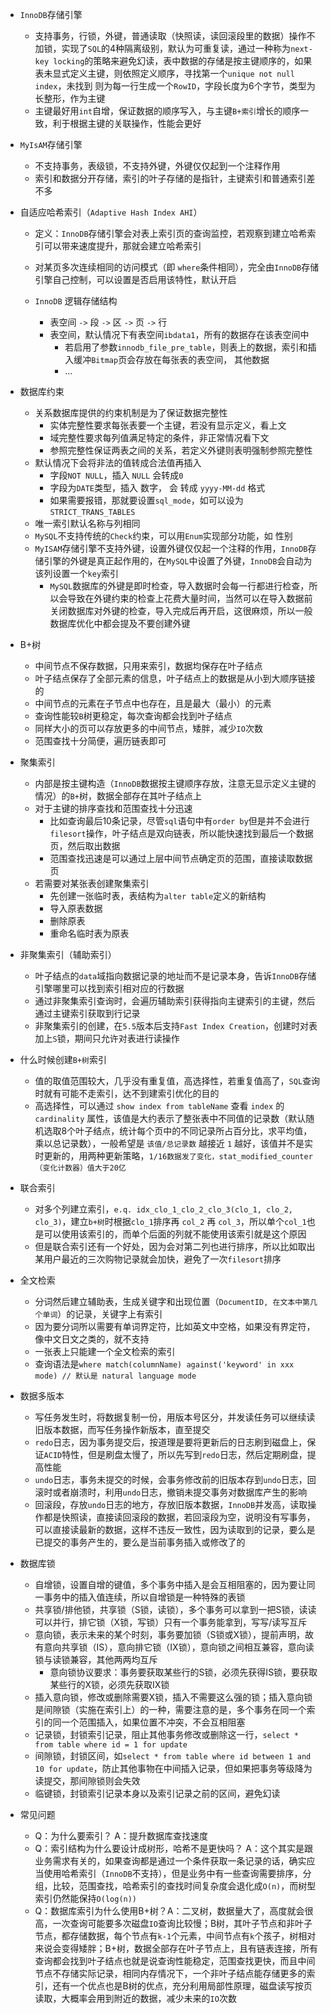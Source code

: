 - `InnoDB`存储引擎

  - 支持事务，行锁，外键，普通读取（快照读，读回滚段里的数据）操作不加锁，实现了`SQL`的4种隔离级别，默认为可重复读，通过一种称为`next-key locking`的策略来避免幻读，表中数据的存储是按主键顺序的，如果表未显式定义主键，则依照定义顺序，寻找第一个`unique not null index`，未找到 则为每一行生成一个`RowID`，字段长度为6个字节，类型为长整形，作为主键
  - 主键最好用`int`自增，保证数据的顺序写入，与主键`B+索引`增长的顺序一致，利于根据主键的关联操作，性能会更好
- `MyIsAM`存储引擎

  - 不支持事务，表级锁，不支持外键，外键仅仅起到一个注释作用
  - 索引和数据分开存储，索引的叶子存储的是指针，主键索引和普通索引差不多
- 自适应哈希索引（`Adaptive Hash Index AHI`）
    - 定义：`InnoDB`存储引擎会对表上索引页的查询监控，若观察到建立哈希索引可以带来速度提升，那就会建立哈希索引
    - 对某页多次连续相同的访问模式（即 `where`条件相同），完全由`InnoDB`存储引擎自己控制，可以设置是否启用该特性，默认开启
  - `InnoDB` 逻辑存储结构

      - 表空间 `->` 段 `->` 区 `->` 页 `->` 行
      - 表空间，默认情况下有表空间`ibdata1`，所有的数据存在该表空间中
          - 若启用了参数`innodb_file_pre_table`，则表上的数据，索引和插入缓冲`Bitmap`页会存放在每张表的表空间， 其他数据
          - ...
- 数据库约束
  - 关系数据库提供的约束机制是为了保证数据完整性
    - 实体完整性要求每张表要一个主键，若没有显示定义，看上文
    - 域完整性要求每列值满足特定的条件，非正常情况看下文
    - 参照完整性保证两表之间的关系，若定义外键则表明强制参照完整性
  - 默认情况下会将非法的值转成合法值再插入
    - 字段`NOT NULL`，插入 `NULL` 会转成`0`
    - 字段为`DATE`类型，插入 数字， 会 转成 `yyyy-MM-dd` 格式
    - 如果需要报错，那就要设置`sql_mode`，如可以设为`STRICT_TRANS_TABLES`
  - 唯一索引默认名称与列相同
  - `MySQL`不支持传统的`Check`约束，可以用`Enum`实现部分功能，如 性别
  - `MyISAM`存储引擎不支持外键，设置外键仅仅起一个注释的作用，`InnoDB`存储引擎的外键是真正起作用的，在`MySQL`中设置了外键，`InnoDB`会自动为该列设置一个`key`索引
    - `MySQL`数据库的外键是即时检查，导入数据时会每一行都进行检查，所以会导致在外键约束的检查上花费大量时间，当然可以在导入数据前关闭数据库对外键的检查，导入完成后再开启，这很麻烦，所以一般数据库优化中都会提及不要创建外键
- B+树
     - 中间节点不保存数据，只用来索引，数据均保存在叶子结点
     - 叶子结点保存了全部元素的信息，叶子结点上的数据是从小到大顺序链接的
     - 中间节点的元素在子节点中也存在，且是最大（最小）的元素
     - 查询性能较`B`树更稳定，每次查询都会找到叶子结点
     - 同样大小的页可以存放更多的中间节点，矮胖，减少`IO`次数
     - 范围查找十分简便，遍历链表即可
- 聚集索引
     - 内部是按主键构造（`InnoDB`数据按主键顺序存放，注意无显示定义主键的情况）的`B+`树，数据全部存在其叶子结点上
     - 对于主键的排序查找和范围查找十分迅速
          - 比如查询最后10条记录，尽管`sql`语句中有`order by`但是并不会进行`filesort`操作，叶子结点是双向链表，所以能快速找到最后一个数据页，然后取出数据
          - 范围查找迅速是可以通过上层中间节点确定页的范围，直接读取数据页
     - 若需要对某张表创建聚集索引
          - 先创建一张临时表，表结构为`alter table`定义的新结构
          - 导入原表数据
          - 删除原表
          - 重命名临时表为原表
- 非聚集索引（辅助索引）
     - 叶子结点的`data`域指向数据记录的地址而不是记录本身，告诉`InnoDB`存储引擎哪里可以找到索引相对应的行数据 
     - 通过非聚集索引查询时，会遍历辅助索引获得指向主键索引的主键，然后通过主键索引获取到行记录
     - 非聚集索引的创建，在`5.5`版本后支持`Fast Index Creation`，创建时对表加上`S`锁，期间只允许对表进行读操作
- 什么时候创建`B+树`索引
     - 值的取值范围较大，几乎没有重复值，高选择性，若重复值高了，`SQL`查询时就有可能不走索引，达不到建索引优化的目的
     - 高选择性，可以通过 `show index from tableName` 查看 `index` 的 `cardinality` 属性，该值是大约表示了整张表中不同值的记录数（默认随机选取8个叶子结点，统计每个页中的不同记录所占百分比，求平均值，乘以总记录数），一般希望是 `该值/总记录数` 越接近 `1` 越好，该值并不是实时更新的，用两种更新策略，`1/16数据发了变化，stat_modified_counter（变化计数器）值大于20亿`
- 联合索引
     - 对多个列建立索引，`e.q. idx_clo_1_clo_2_clo_3(clo_1, clo_2, clo_3)`，建立`b+树`时根据`clo_1`排序再 `col_2` 再 `col_3`，所以单个`col_1`也是可以使用该索引的，而单个后面的列就不能使用该索引就是这个原因
     - 但是联合索引还有一个好处，因为会对第二列也进行排序，所以比如取出某用户最近的三次购物记录就会加快，避免了一次`filesort`排序
- 全文检索

     - 分词然后建立辅助表，生成关键字和出现位置（`DocumentID, 在文本中第几个单词`）的记录，关键字上有索引
     - 因为要分词所以需要有单词界定符，比如英文中空格，如果没有界定符，像中文日文之类的，就不支持
     - 一张表上只能建一个全文检索的索引
     - 查询语法是`where match(columnName) against('keyword' in xxx mode) // 默认是 natural language mode`  
- 数据多版本
     - 写任务发生时，将数据复制一份，用版本号区分，并发读任务可以继续读旧版本数据，而写任务操作新版本，直至提交
     - `redo`日志，因为事务提交后，按道理是要将更新后的日志刷到磁盘上，保证`ACID`特性，但是刷盘太慢了，所以先写到`redo`日志，然后定期刷盘，提高性能
     - `undo`日志，事务未提交的时候，会事务修改前的旧版本存到`undo`日志，回滚时或者崩溃时，利用`undo`日志，撤销未提交事务对数据库产生的影响
     - 回滚段，存放`undo`日志的地方，存放旧版本数据，`InnoDB`并发高，读取操作都是快照读，直接读回滚段的数据，若回滚段为空，说明没有写事务，可以直接读最新的数据，这样不违反一致性，因为读取到的记录，要么是已提交的事务产生的，要么是当前事务插入或修改了的
- 数据库锁

  - 自增锁，设置自增的键值，多个事务中插入是会互相阻塞的，因为要让同一事务中的插入值连续，所以自增锁是一种特殊的表锁
  - 共享锁/排他锁，共享锁（S锁，读锁），多个事务可以拿到一把S锁，读读可以并行，排它锁（X锁，写锁）只有一个事务能拿到，写写/读写互斥
  - 意向锁，表示未来的某个时刻，事务要加锁（S锁或X锁），提前声明，故有意向共享锁（IS），意向排它锁（IX锁），意向锁之间相互兼容，意向读锁与读锁兼容，其他两两均互斥
    - 意向锁协议要求：事务要获取某些行的S锁，必须先获得IS锁，要获取某些行的X锁，必须先获取IX锁
  - 插入意向锁，修改或删除需要X锁，插入不需要这么强的锁；插入意向锁是间隙锁（实施在索引上）的一种，需要注意的是，多个事务在同一个索引的同一个范围插入，如果位置不冲突，不会互相阻塞
  - 记录锁，封锁索引记录，阻止其他事务修改或删除这一行，`select * from table where id = 1 for update`
  - 间隙锁，封锁区间，如`select * from table where id between 1 and 10 for update`，防止其他事物在中间插入记录，但如果把事务等级降为读提交，那间隙锁则会失效
  - 临键锁，封锁索引记录本身以及索引记录之前的区间，避免幻读
- 常见问题
     - Q：为什么要索引？ A：提升数据库查找速度
     - Q：索引结构为什么要设计成树形，哈希不是更快吗？ A：这个其实是跟业务需求有关的，如果查询都是通过一个条件获取一条记录的话，确实应当使用哈希索引（`InnoDB`不支持），但是业务中有一些查询需要排序，分组，比较，范围查找，哈希索引的查找时间复杂度会退化成`O(n)`，而树型索引仍然能保持`O(log(n))`
     - Q：数据库索引为什么使用B+树？A：二叉树，数据量大了，高度就会很高，一次查询可能要多次磁盘`IO`查询比较慢；B树，其叶子节点和非叶子节点，都存储数据，每个节点有`k-1`个元素，中间节点有`k`个孩子，树相对来说会变得矮胖；B+树，数据全部存在叶子节点上，且有链表连接，所有查询都会找到叶子结点也就是说查询性能稳定，范围查找更快，而且中间节点不存储实际记录，相同内存情况下，一个非叶子结点能存储更多的索引，还有一个优点也是B树的优点，充分利用局部性原理，磁盘读写按页读取，大概率会用到附近的数据，减少未来的`IO`次数

